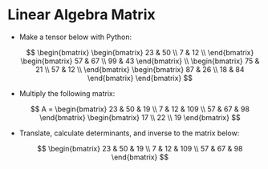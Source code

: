 # Linear Algebra Matrix

- Make a tensor below with Python:

  $$
  \begin{bmatrix}   \begin{bmatrix}   23 & 50 \\   7 & 12 \\   \end{bmatrix}   \begin{bmatrix}   57 & 67 \\   99 & 43   \end{bmatrix} \\    \begin{bmatrix}   75 & 21 \\   57 & 12 \\   \end{bmatrix}   \begin{bmatrix}   87 & 26 \\   18 & 84   \end{bmatrix}   \end{bmatrix}
  $$

- Multiply the following matrix:

  $$
  A =
  \begin{bmatrix}
  23 & 50 & 19 \\
  7 & 12 & 109 \\
  57 & 67 & 98
  \end{bmatrix}
  \begin{bmatrix}
  17 \\
  22 \\
  19
  \end{bmatrix}
  $$

- Translate, calculate determinants, and inverse to the matrix below:

  $$
  \begin{bmatrix}
  23 & 50 & 19 \\
  7 & 12 & 109 \\
  57 & 67 & 98
  \end{bmatrix}
  $$
